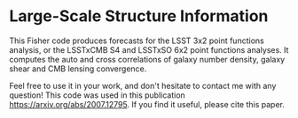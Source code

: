 # Large-Scale Structure Information

This Fisher code produces forecasts for the LSST 3x2 point functions analysis, or the LSSTxCMB S4 and LSSTxSO 6x2 point functions analyses.
It computes the auto and cross correlations of galaxy number density, galaxy shear and CMB lensing convergence.


Feel free to use it in your work, and don't hesitate to contact me with any question! 
This code was used in this publication https://arxiv.org/abs/2007.12795. If you find it useful, please cite this paper.
